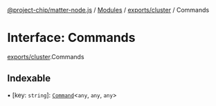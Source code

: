 [@project-chip/matter-node.js](../README.md) / [Modules](../modules.md) / [exports/cluster](../modules/exports_cluster.md) / Commands

# Interface: Commands

[exports/cluster](../modules/exports_cluster.md).Commands

## Indexable

▪ [key: `string`]: [`Command`](../modules/exports_cluster.md#command)\<`any`, `any`, `any`\>

